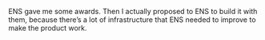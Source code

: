 ENS gave me some awards. Then I actually proposed to ENS to build it with them, because there’s a lot of infrastructure that ENS needed to improve to make the product work. 
